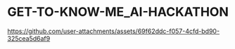 # GET-TO-KNOW-ME_AI-HACKATHON

https://github.com/user-attachments/assets/69f62ddc-f057-4cfd-bd90-325cea5d6af9
